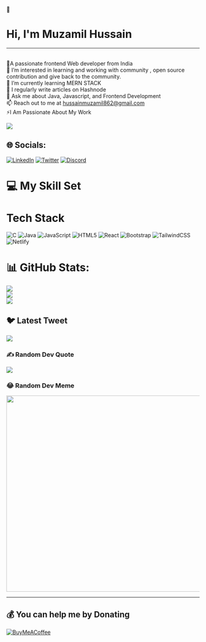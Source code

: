 👋 <h1>Hi, I'm Muzamil Hussain</h1>
  <hr>

<br>💞️A passionate frontend Web developer from India<br>👀 I’m interested in learning and working with community , open source contribution and give back to the community.<br>🌱 I’m currently learning MERN STACK<br>📝 I regularly write articles on Hashnode<br>💬 Ask me about Java, Javascript, and Frontend Development<br>📫 Reach out to me at hussainmuzamil862@gmail.com<br>⚡I Am Passionate About My Work

[![](https://visitcount.itsvg.in/api?id=muzamil-mia&icon=0&color=12)](https://visitcount.itsvg.in)

## 🌐 Socials:
[![LinkedIn](https://img.shields.io/badge/LinkedIn-%230077B5.svg?logo=linkedin&logoColor=white)](https://linkedin.com/in/muzamilhussain098)
[![Twitter](https://img.shields.io/badge/Twitter-%231DA1F2.svg?logo=Twitter&logoColor=white)](https://twitter.com/@muzamilmia) 
[![Discord](https://img.shields.io/badge/Discord-%237289DA.svg?logo=discord&logoColor=white)](https://discord.com/MuzamilHussain#7704) 

# 💻 My Skill Set
# Tech Stack
![C](https://img.shields.io/badge/c-%2300599C.svg?style=for-the-badge&logo=c&logoColor=white) ![Java](https://img.shields.io/badge/java-%23ED8B00.svg?style=for-the-badge&logo=java&logoColor=white) ![JavaScript](https://img.shields.io/badge/javascript-%23323330.svg?style=for-the-badge&logo=javascript&logoColor=%23F7DF1E) ![HTML5](https://img.shields.io/badge/html5-%23E34F26.svg?style=for-the-badge&logo=html5&logoColor=white) ![React](https://img.shields.io/badge/react-%2320232a.svg?style=for-the-badge&logo=react&logoColor=%2361DAFB) ![Bootstrap](https://img.shields.io/badge/bootstrap-%23563D7C.svg?style=for-the-badge&logo=bootstrap&logoColor=white) ![TailwindCSS](https://img.shields.io/badge/tailwindcss-%2338B2AC.svg?style=for-the-badge&logo=tailwind-css&logoColor=white) ![Netlify](https://img.shields.io/badge/netlify-%23000000.svg?style=for-the-badge&logo=netlify&logoColor=#00C7B7)
# 📊 GitHub Stats:
![](https://github-readme-stats.vercel.app/api?username=muzamil-mia&theme=onedark&hide_border=true&include_all_commits=true&count_private=true)<br/>
![](https://github-readme-streak-stats.herokuapp.com/?user=muzamil-mia&theme=onedark&hide_border=true)<br/>
![](https://github-readme-stats.vercel.app/api/top-langs/?username=muzamil-mia&theme=onedark&hide_border=true&include_all_commits=true&count_private=true&layout=compact)

## 🐦 Latest Tweet
[![](https://gtce.itsvg.in/api?username=@muzamilmia)](https://github.com/VishwaGauravIn/github-twitter-card-embed)

### ✍️ Random Dev Quote
![](https://quotes-github-readme.vercel.app/api?type=horizontal&theme=dark)

### 😂 Random Dev Meme
<img src="https://random-memer.herokuapp.com/" width="512px"/>

---


  ## 💰 You can help me by Donating
  [![BuyMeACoffee](https://img.shields.io/badge/Buy%20Me%20a%20Coffee-ffdd00?style=for-the-badge&logo=buy-me-a-coffee&logoColor=black)](https://buymeacoffee.com/@muzamilmia) 

  
<!-- Proudly created with GPRM ( https://gprm.itsvg.in ) -->

